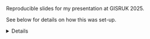 Reproducible slides for my presentation at GISRUK 2025.

See below for details on how this was set-up.

<details>

# reproducible-slides-repo-template

Flexible repo template for reproducible slides with Quarto and continuous deployment via GitHub actions

See https://robinlovelace.github.io/reproducible-slides-repo-template/slides for the content, the most important parts of which are:

- You can use this repo as a template for your own reproducible slides
- Quarto is a powerful tool for creating reproducible documents
- Set-up GitHub pages with:

```sh
quarto publish gh-pages
```

- Use [GitHub actions](.github/workflows/) to automatically deploy your slides to GitHub pages

## Reproducible slide projects build with this

- Deploying cross-language in high impact projects, auto-updated and deployed with every commit, with R and Python code running and generating results shown in the slides: https://github.com/Robinlovelace/cross_language_projects